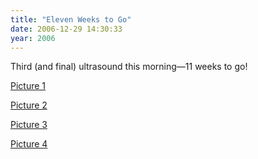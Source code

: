```yaml
---
title: "Eleven Weeks to Go"
date: 2006-12-29 14:30:33
year: 2006
---
```

Third (and final) ultrasound this morning—11 weeks to go!

<a href="http://www.flickr.com/photos/49514597@N00/337433539/">Picture 1</a>

<a href="http://www.flickr.com/photos/49514597@N00/337433766/">Picture 2</a>

<a href="http://www.flickr.com/photos/49514597@N00/337433594/">Picture 3</a>

<a href="http://www.flickr.com/photos/49514597@N00/337433572/">Picture 4</a>
